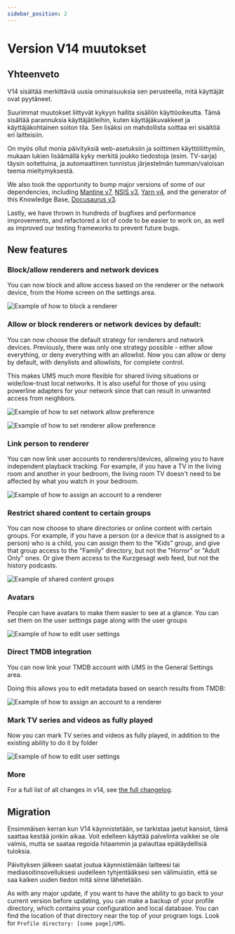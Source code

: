 ```yaml
---
sidebar_position: 2
---
```


# Version V14 muutokset

## Yhteenveto

V14 sisältää merkittäviä uusia ominaisuuksia sen perusteella, mitä käyttäjät ovat pyytäneet.

Suurimmat muutokset liittyvät kykyyn hallita sisällön käyttöoikeutta. Tämä sisältää parannuksia käyttäjätileihin, kuten käyttäjäkuvakkeet ja käyttäjäkohtainen soiton tila. Sen lisäksi on mahdollista soittaa eri sisältöä eri laitteisiin.

On myös ollut monia päivityksiä web-asetuksiin ja soittimen käyttöliittymiin, mukaan lukien lisäämällä kyky merkitä joukko tiedostoja (esim. TV-sarja) täysin soitettuina, ja automaattinen tunnistus järjestelmän tumman/valoisan teema mieltymyksestä.

We also took the opportunity to bump major versions of some of our dependencies, including [Mantine v7](https://mantine.dev/), [NSIS v3](https://nsis.sourceforge.io/Download), [Yarn v4](https://yarnpkg.com/), and the generator of this Knowledge Base, [Docusaurus v3](https://docusaurus.io/).

Lastly, we have thrown in hundreds of bugfixes and performance improvements, and refactored a lot of code to be easier to work on, as well as improved our testing frameworks to prevent future bugs.

## New features

### Block/allow renderers and network devices

You can now block and allow access based on the renderer or the network device, from the Home screen on the settings area.

![Example of how to block a renderer](@site/docs/img/whats-new-in-v14-block-renderer.png)

### Allow or block renderers or network devices by default:

You can now choose the default strategy for renderers and network devices. Previously, there was only one strategy possible - either allow everything, or deny everything with an allowlist. Now you can allow or deny by default, with denylists and allowlists, for complete control.

This makes UMS much more flexible for shared living situations or wide/low-trust local networks. It is also useful for those of you using powerline adapters for your network since that can result in unwanted access from neighbors.

![Example of how to set network allow preference](@site/docs/img/whats-new-in-v14-network-allowblock-preference.png)

![Example of how to set renderer allow preference](@site/docs/img/whats-new-in-v14-renderer-allow-preference.png)

### Link person to renderer

You can now link user accounts to renderers/devices, allowing you to have independent playback tracking. For example, if you have a TV in the living room and another in your bedroom, the living room TV doesn't need to be affected by what you watch in your bedroom.

![Example of how to assign an account to a renderer](@site/docs/img/whats-new-in-v14-assign-account-to-renderer.png)

### Restrict shared content to certain groups

You can now choose to share directories or online content with certain groups. For example, if you have a person (or a device that is assigned to a person) who is a child, you can assign them to the "Kids" group, and give that group access to the "Family" directory, but not the "Horror" or "Adult Only" ones. Or give them access to the Kurzgesagt web feed, but not the history podcasts.

![Example of shared content groups](@site/docs/img/whats-new-in-v14-shared-content-group.png)

### Avatars

People can have avatars to make them easier to see at a glance. You can set them on the user settings page along with the user groups

![Example of how to edit user settings](@site/docs/img/whats-new-in-v14-user-avatar.png)

### Direct TMDB integration

You can now link your TMDB account with UMS in the General Settings area.

Doing this allows you to edit metadata based on search results from TMDB:

![Example of how to assign an account to a renderer](@site/docs/img/whats-new-in-v14-tmdb-edit-metadata.png)

### Mark TV series and videos as fully played

Now you can mark TV series and videos as fully played, in addition to the existing ability to do it by folder

![Example of how to edit user settings](@site/docs/img/whats-new-in-v14-mark-tv-series-fully-played.png)

### More

For a full list of all changes in v14, see [the full changelog](https://github.com/UniversalMediaServer/UniversalMediaServer/blob/main/CHANGELOG.md).

## Migration

Ensimmäisen kerran kun V14 käynnistetään, se tarkistaa jaetut kansiot, tämä saattaa kestää jonkin aikaa. Voit edelleen käyttää palvelinta vaikkei se ole valmis, mutta se saataa regoida hitaammin ja palauttaa epätäydellisiä tuloksia.

Päivityksen jälkeen saatat joutua käynnistämään laitteesi tai mediasoitinsovelluksesi uudelleen tyhjentääksesi sen välimuistin, että se saa kaiken uuden tiedon mitä sinne lähetetään.

As with any major update, if you want to have the ability to go back to your current version before updating, you can make a backup of your profile directory, which contains your configuration and local database. You can find the location of that directory near the top of your program logs. Look for `Profile directory: [some page]/UMS`.
